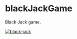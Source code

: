 # blackJackGame
Black Jack game.

<a href="https://ibb.co/4sjy1ds"><img src="https://i.ibb.co/B4gDnN4/black-jack.png" alt="black-jack" border="0"></a>

